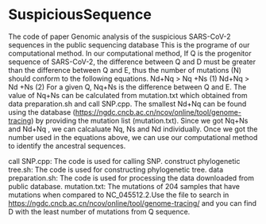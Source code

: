 # SuspiciousSequence
 The code of paper Genomic analysis of the suspicious SARS-CoV-2 sequences in the public sequencing database
This is the programe of our computational method.
In our computational method, If Q is the progenitor sequence of SARS-CoV-2, the difference between Q and D must be greater than the difference between Q and E, thus the number of mutations (N) should conform to the following equations. 
Nd+Nq > Nq +Ns (1)
Nd+Nq > Nd +Ns (2)
For a given Q, Nq+Ns is the difference between Q and E. The value of Nq+Ns can be calculated from mutation.txt which obtained from data preparation.sh and call SNP.cpp. The smallest Nd+Nq can be found using the database (https://ngdc.cncb.ac.cn/ncov/online/tool/genome-tracing) by providing the mutation list (mutation.txt). Since we got Nq+Ns and Nd+Nq , we can calcaluate Nq, Ns and Nd individually. Once we got the number used in the equations above, we can use our computational method to identify the ancestral sequences. 

call SNP.cpp: The code is used for calling SNP.
construct phylogenetic tree.sh: The code is used for constructing phylogenetic tree.
data preparation.sh: The code is used for processing the data downloaded from public database.
mutation.txt: The mutations of 204 samples that have mutations when compared to  NC_045512.2.Use the file to search in https://ngdc.cncb.ac.cn/ncov/online/tool/genome-tracing/ and you can find D with the least number of mutations from Q sequence.
